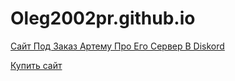 # Oleg2002pr.github.io


[Сайт Под Заказ Артему Про Его Сервер В Diskord](Oleg2002pr.github.io/https/index.html)

[Купить сайт](Oleg2002pr.github.io/www/index.html)
